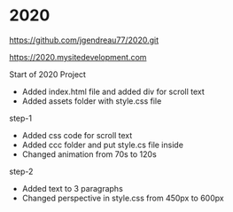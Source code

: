 # 2020

https://github.com/jgendreau77/2020.git

https://2020.mysitedevelopment.com

Start of 2020 Project
- Added index.html file and added div for scroll text 
- Added assets folder with style.css file

step-1
- Added css code for scroll text
- Added ccc folder and put style.cs file inside
- Changed animation from 70s to 120s

step-2
- Added text to 3 paragraphs
- Changed perspective in style.css from 450px to 600px
